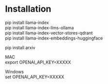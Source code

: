 # Installation

pip install llama-index\
pip install llama-index-llms-ollama\
pip install llama-index-vector-stores-qdrant\
pip install llama-index-embeddings-huggingface

pip install arxiv

MAC\
export OPENAI_API_KEY=XXXXX

Windows\
set OPENAI_API_KEY=XXXXX